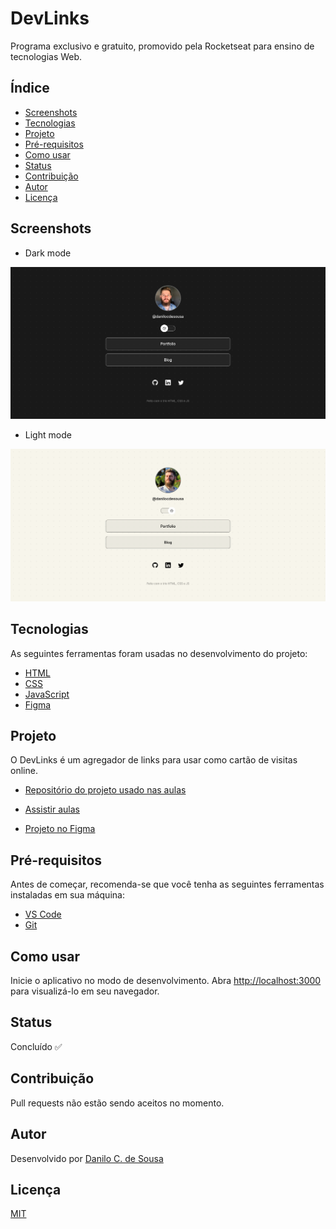 # DevLinks

Programa exclusivo e gratuito, promovido pela Rocketseat para ensino de tecnologias Web.

## Índice

<!--ts-->

- [Screenshots](#screenshots)
- [Tecnologias](#tecnologias)
- [Projeto](#projeto)
- [Pré-requisitos](#pré-requisitos)
- [Como usar](#como-usar)
- [Status](#status)
- [Contribuição](#contribuição)
- [Autor](#autor)
- [Licença](#licença)
<!--te-->

## Screenshots

- Dark mode

![SignUp Mobile](./public/screenshots/screenshot-127.0.0.1_5500-2023.01.15-21_09_38.png)

- Light mode

![SignUp Mobile](./public/screenshots/screenshot-127.0.0.1_5500-2023.01.15-21_37_33.png)

## Tecnologias

As seguintes ferramentas foram usadas no desenvolvimento do projeto:

- [HTML](https://developer.mozilla.org/en-US/docs/Web/HTML)
- [CSS](https://developer.mozilla.org/en-US/docs/Web/CSS)
- [JavaScript](https://developer.mozilla.org/en-US/docs/Web/JavaScript)
- [Figma](https://www.figma.com/)

## Projeto

O DevLinks é um agregador de links para usar como cartão de visitas online.

- [Repositório do projeto usado nas aulas](https://maykbrito.github.io/devlinks)

- [Assistir aulas](https://lp.rocketseat.com.br/devlinks/inscricao)

- [Projeto no Figma](https://www.figma.com/community/file/1187422022288947321)

## Pré-requisitos

Antes de começar, recomenda-se que você tenha as seguintes ferramentas instaladas em sua máquina:

- [VS Code](https://code.visualstudio.com/)
- [Git](https://git-scm.com)

## Como usar

Inicie o aplicativo no modo de desenvolvimento. Abra [http://localhost:3000](http://localhost:5500) para visualizá-lo em seu navegador.

## Status

Concluído ✅

## Contribuição

Pull requests não estão sendo aceitos no momento.

## Autor

Desenvolvido por [Danilo C. de Sousa](https://github.com/danilocdesousa)

## Licença

[MIT](https://choosealicense.com/licenses/mit/)
